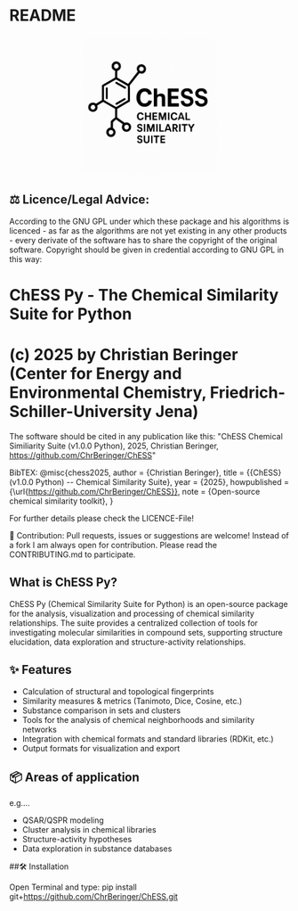 # README

<p align="center">
  <img src="assets/ChESS_logo.png" alt="ChESS Logo" width="250"/>
</p>

## ⚖️ Licence/Legal Advice:
According to the GNU GPL under which these package and his algorithms is licenced - as far as the algorithms are not yet existing in any other products - every derivate of the software has to share the copyright of the original software.
Copyright should be given in credential according to GNU GPL in this way:

# ChESS Py - The Chemical Similarity Suite for Python
# (c) 2025 by Christian Beringer (Center for Energy and Environmental Chemistry, Friedrich-Schiller-University Jena)

The software should be cited in any publication like this:
"ChESS Chemical Similiarity Suite (v1.0.0 Python), 2025, Christian Beringer, https://github.com/ChrBeringer/ChESS"

BibTEX:
@misc{chess2025,
  author       = {Christian Beringer},
  title        = {{ChESS} (v1.0.0 Python) -- Chemical Similarity Suite},
  year         = {2025},
  howpublished = {\url{https://github.com/ChrBeringer/ChESS}},
  note         = {Open-source chemical similarity toolkit},
}

For further details please check the LICENCE-File!

🤝 Contribution:
Pull requests, issues or suggestions are welcome!
Instead of a fork I am always open for contribution.
Please read the CONTRIBUTING.md to participate.

## What is ChESS Py?
ChESS Py (Chemical Similarity Suite for Python) is an open-source package for the analysis, visualization and processing of chemical similarity relationships. The suite provides a centralized collection of tools for investigating molecular similarities in compound sets, supporting structure elucidation, data exploration and structure-activity relationships.

## ✨ Features
- Calculation of structural and topological fingerprints
- Similarity measures & metrics (Tanimoto, Dice, Cosine, etc.)
- Substance comparison in sets and clusters
- Tools for the analysis of chemical neighborhoods and similarity networks
- Integration with chemical formats and standard libraries (RDKit, etc.)
- Output formats for visualization and export

## 📦 Areas of application
e.g....
- QSAR/QSPR modeling
- Cluster analysis in chemical libraries
- Structure-activity hypotheses
- Data exploration in substance databases


##🛠️ Installation

Open Terminal and type:
pip install git+https://github.com/ChrBeringer/ChESS.git

